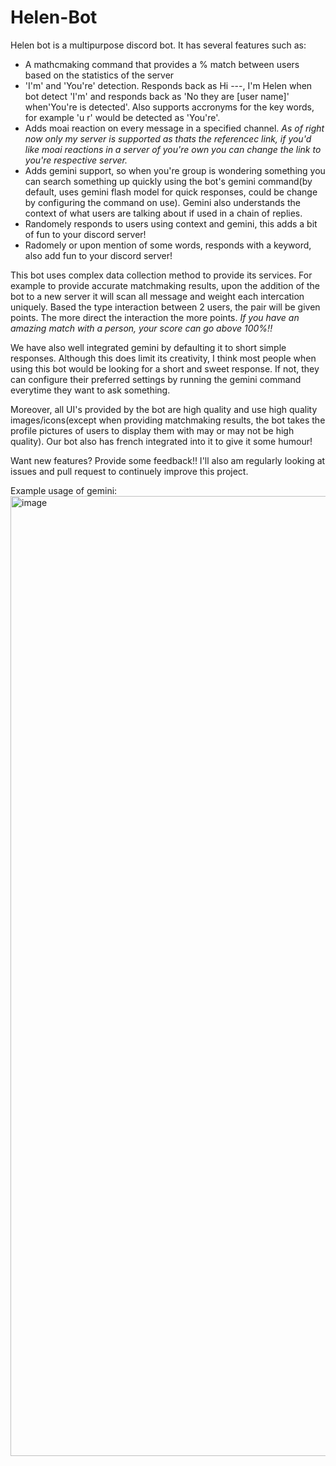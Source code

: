 # Helen-Bot
Helen bot is a multipurpose discord bot. It has several features such as:
- A mathcmaking command that provides a % match between users based on the statistics of the server
- 'I'm' and 'You're' detection. Responds back as Hi ---, I'm Helen when bot detect 'I'm' and responds back as 'No they are [user name]' when'You're is detected'. Also supports accronyms for the key words, for example 'u r' would be detected as 'You're'.
- Adds moai reaction on every message in a specified channel. *As of right now only my server is supported as thats the referencec link, if you'd like moai reactions in a server of you're own you can change the link to you're respective server.*
- Adds gemini support, so when you're group is wondering something you can search something up quickly using the bot's gemini command(by default, uses gemini flash model for quick responses, could be change by configuring the command on use). Gemini also understands the context of what users are talking about if used in a chain of replies.
- Randomely responds to users using context and gemini, this adds a bit of fun to your discord server!
- Radomely or upon mention of some words, responds with a keyword, also add fun to your discord server!

This bot uses complex data collection method to provide its services. For example to provide accurate matchmaking results, upon the addition of the bot to a new server it will scan all message and weight each intercation uniquely. Based the type interaction between 2 users, the pair will be given points. The more direct the interaction the more points. *If you have an amazing match with a person, your score can go above 100%!!*

We have also well integrated gemini by defaulting it to short simple responses. Although this does limit its creativity, I think most people when using this bot would be looking for a short and sweet response. If not, they can configure their preferred settings by running the gemini command everytime they want to ask something. 

Moreover, all UI's provided by the bot are high quality and use high quality images/icons(except when providing matchmaking results, the bot takes the profile pictures of users to display them with may or may not be high quality). Our bot also has french integrated into it to give it some humour!

Want new features? Provide some feedback!! I'll also am regularly looking at issues and pull request to continuely improve this project.

Example usage of gemini:
<img width="1536" alt="image" src="https://github.com/user-attachments/assets/e900ff21-60d6-4132-95f7-d66adfba1aa8">

